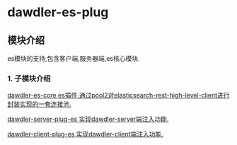 # dawdler-es-plug

## 模块介绍

es模块的支持,包含客户端,服务器端,es核心模块.

### 1. 子模块介绍

[dawdler-es-core es插件,通过pool2对elasticsearch-rest-high-level-client进行封装实现的一套连接池.](./dawdler-es-core/README.md)

[dawdler-server-plug-es 实现dawdler-server端注入功能.](./dawdler-server-plug-es/README.md)

[dawdler-client-plug-es 实现dawdler-client端注入功能.](./dawdler-client-plug-es/README.md)
